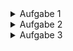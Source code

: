 <details>
<summary>Aufgabe 1</summary>

## Von objektorientiert zu funktional

Im ersten Vorlesungsblock haben wir das Ordering Beispiel mit Entwurfsmustern objektorien-
tiert implementiert. In dieser Aufgabe soll dieses Beispiel mit funktionalen Prinzipien vollstän-
dig neu implementiert werden. Es sollen beispielsweise ausschließlich Funktionen und Werte
und keine Klassen und Interfaces verwendet werden.
Als Orientierung können Sie den objektorientierten Code aus der Vorlesung verwenden: https:
//gist.github.com/alexdobry/57a4e88f975c8dd46926668ca16e2856.

<details>
<summary>Aufgabe 1.1</summary>

### Ordering als Funktionstyp und primitive Orderings

Als Erstes soll ein Ordering als Funktionstyp ausgedrückt werden. Ein Ordering ist eine Funk-
tion, die zwei Werte vom Typ A entgegennimmt und ein OrderResult zurückgibt. Also ei-
ne Funktion mit dem Typ (A, A)-> OrderResult. In Kotlin können wir einen Funktionsty-
pen mit dem Schlüsselwort typealias einen Namen geben (https://kotlinlang.org/docs/type-aliases.html).

So können wir ein Ordering als Funktion ausdrücken:
```
typealias Ordering <A> = (A, A) -> OrderResult
```
Die Alternative wäre, dass man überall den vollen Funktionstypen hinschreiben müsste, was
viel Schreibaufwand und Verbosität bedeutet.
Nun können wir ein primitives Int Ordering definieren, indem wir eine Funktion erzeugen, die
vom Typ Ordering<Int> ist:
```
val intOrd : Ordering <Int > = { left , right ->
if (left < right) OrderResult .Lower
else if (left > right) OrderResult .Higher
else OrderResult .Equal
}
```

Der Typ von intOrd ist zwar Ordering<Int>, allerdings ist Ordering<Int> nur ein Alias für den
Funktionstypen (Int, Int)-> OrderResult.

a) Implementieren Sie weitere primitive Orderings vom Typ Ordering<String>, Ordering<Double>
und Ordering<Boolean>.
</details>
<details>
<summary>Aufgabe 1.2</summary> 

### Funktionen höherer Ordnung auf Orderings

a) Da wir nun primitive Orderings haben, sollen Sie Funktionen mit Orderings definieren.
Jeder dieser Funktionen nimmt ein Ordering entgegen und gibt ein neues Ordering zurück:
• reversed: Dreht das OrderResult des übergebenen Orderings um (vgl. ReversedOrdering).
• debug: Gibt die zwei zu vergleichenden Elemente und das Ergebnis dessen auf der Konsole
aus (vgl. DebugOrdering).
• none: Ignoriert das übergebene Ordering und gibt konstant Equal zurück.
Die Verwendung kann beispielsweise so aussehen:
```
fun main () {
val intDesc = reversed (intOrd )
val stringDebug = debug( stringOrd )
val doubleDesc = debug( reversed ( doubleOrd ))
val noOrd = none( stringOrd )
}
```

b) Beantworten Sie zudem folgende Fragen:
+ • Warum sind reversed, debug und none Funktionen höherer Ordnung?

A:
+ • Welches Entwurfsmuster wurde durch die Verwendung von Funktionen höherer Ordnung
realisiert?

A:
+ • Warum kann das Entwurfsmuster dadurch implementiert werden? Was ist die Grundle-
gende Struktur des Entwurfsmusters und inwiefern korreliert diese Struktur mit der von
Funktionen höherer Ordnung?

A:
</details>
<details>
<summary> Aufgabe 1.3</summary>

### Orderings mappen

Bislang haben wir Orderings auf primitive Typen wie Int, String, Double und Boolean definiert.
Nun wollen wir neue Orderings für eigene Typen, wie z.B. Personen, definieren. Allerdings soll
dies auf Grundlage bestehender Orderings passieren.
Das Ziel ist es, eine Funktion zu finden, die ein Ordering vom Typ A auf ein Ordering vom Typ
B überführt. Dieses Muster kennen wir als map Funktion, beispielsweise um von einer Liste von
A zu einer Liste von B zu mappen, indem man für jedes Element die Funktion A -> B anwendet:

```
fun <A, B> map(list: List <A>, transform : (A) -> B): List <B> {
val bs = mutableListOf <B >()
for (a in list) bs += transform (a)
return bs
}
```

In dieser Aufgabe wollen wir eine ebenfalls eine map Funktion für Orderings schreiben, die die
gleiche Signatur wie die map Funktion für Listen hat, aber mit Ordering arbeitet. Allerdings
muss die Struktur der transform Funktion umgedreht werden, nämlich von B nach A. Da
wir die transform Funktion umdrehen müssen, nennen wir die gesamte Funktion contraMap1.

a) Implementieren Sie die contraMap Funktion, die auf Grundlage eines bestehenden ```Ordering<A>```
mithilfe der transform Funktion (B) -> A ein neues ```Ordering<B>``` erzeugt.
Hier ein Beispiel für die Verwendung von contraMap, wo ein alternatives String Ordering de-
finiert wird, welches Strings nach ihrer Länge vergleicht. Da die Länge vom Typ Int ist, wird
das in Aufgabe 1.1 definierte Int Ordering als Grundlage verwendet. Die transform Funktion
beschreibt die entsprechende Überführung von String nach Int:

```
fun main () {
// Wir erzeugen ein neues String Ordering das auf Zeichenl änge
vergleicht ...
val stringLengthOrd : Ordering <String > = contraMap (
ord = intOrd , // indem wir das bestehende Int Ordering nehmen ...
transform = { string -> string .length } // und beschreiben , welcher
Int Wert die Grundlage bilden soll. In diesem Fall die Länge des
Strings
)
}
```

b) Definieren Sie die Klasse Person, die aus einem Namen und einem Alter besteht.

c) Verwenden Sie contraMap, um folgende Person Orderings zu erzeugen:
+ Vergleich von Personen nach Namen.
+ Vergleich von Personen nach Alter.

d) Erzeugen Sie ein paar Personen und testen Sie die Personen Orderings.
</details>
<details>
<summary>Aufgabe 1.4</summary>

### Orderings zippen

Als Nächstes implementieren wir eine Funktion, um zwei Orderings unterschiedlichen Typs
miteinander zu kombinieren. Auch hier schauen wir uns zuerst das Äquivalent zu Listen an.
Wenn wir eine ```List<A>``` mit einer ```List<B>``` kombinieren, erhalten wir eine neue Liste, die jeweils
ein Paar der nten Elemente beider Listen enthält. Die Operation heißt zip und sieht so aus:

```
fun main () {
val ints: List <Int > = listOf (25, 33, 28)
val strings : List <String > = listOf ("Emma", "Alex", "Zah")
val intsWithStrings : List <Pair <Int , String >> = ints.zip( strings )
}
intsWithStrings ist die Kombination beider Eingangslisten und hat folgenden Inhalt:
[
Pair (25, "Emma"),
Pair (33, "Alex"),
Pair (28, "Zah")
]
```

Im Kontext von Orderings bedeutet eine Kombination von zwei Orderings, dass zuerst nach
dem ersten Ordering verglichen wird. Erst wenn das erste Ordering gleich ist, wird nach
dem zweiten Ordering verglichen (vgl. CombineOrdering).

a) Implementieren Sie eine Funktion namens zip, die zwei Orderings unterschiedlichen
Typs entgegennimmt und ein Ordering<Pair<A, B>> zurückgibt. Die Implementierung soll der
zuvor genannten Semantik folgen. Damit können wir ein Ordering erzeugen, welches z.B.
zuerst nach String und danach nach Int vergleicht:
```
val ord: Ordering <Pair <String , Int >> = zip(stringOrd , intOrd )
```
Ein Pair von String und Int bringt uns in unserer Anwendung nicht viel. Glücklicherweise
haben wir mit contraMap die Möglichkeit, um von Pair<String, Int> auf Person zu mappen.

b) Erweitern Sie den oben gezeigten Code, sodass ord ein Ordering<Person> ist, welches zuerst
nach Namen und danach nach dem Alter vergleicht. So können wir Personen nach mehreren
Kriterien vergleichen:

```
fun main () {
val sorting = Sorting ()
val people = listOf (
Person ("Emma", 25) ,
Person ("Alex", 33) ,
Person ("Zah", 28) ,
Person ("Alex", 18) ,
Person ("Jens", 33) ,
)
val ord: Ordering <Person > = TODO(" contraMap (zip (...))")
println ( sorting .sort(people , ord))
}
```

Die Konsolenausgabe sieht folgendermaßen aus:

> Person(name=Alex , age =18)\
> Person(name=Alex , age =33)\
> Person(name=Jens , age =33)\
> Person(name=Emma , age =25)\
> Person(name=Zah , age =28)
</details>
<details>
<summary>Aufgabe 1.5</summary>

### Ergonomie verbessern

Schreiben Sie die Funktionen reversed, debug, contraMap und zip so um, dass sie als extension
functions auf dem jeweils ersten Parameter definiert sind (siehe https://kotlinlang.org/
docs/extensions.html). Erweitern Sie zudem die Klasse Person um eine weitere Eigenschaft,
wie z.B. height: Double, um ein weiteres Ordering zu verwenden. Der Code sollte jetzt in etwa
so aussehen:

```
data class Person (val name: String , val age: Int , val height : Double )
fun main () {
val sorting = Sorting ()
val people = listOf (
Person ("Emma", 25, 172.5) ,
Person ("Alex", 33, 186.0) ,
Person ("Zah", 28, 158.3) ,
Person ("Alex", 18, 183.0) ,
Person ("Jens", 33, 168.5) ,
)
val personOrd : Ordering <Person > =
stringOrd
.zip(intOrd . reversed ())
.zip( doubleOrd )
. contraMap { person ->
person .name to person .age to person .height // Syntaktischer
Zucker für Pair(Pair(person .name , person .age), person .height )
}
println ( sorting .sort(people , personOrd ))
}
```
</details>
</details>
<details>
<summary>Aufgabe 2</summary>

## Algebraische Datentypen

a) Welcher Typ in Kotlin ist äquivalent zur 1 in der Algebra?

b) Zeigen Sie, ob Either<A?, B> äquivalent bzw. isomorph zu Either<A, B>? ist. Achtung:
die ? deuten auf nullfähige Typen hin!. Überführen Sie dazu die Typen in Algebra.

c) Überführen Sie das Potenzgesetz a0 = 1 in Typen. Implementieren Sie auch die jeweilige
to- und from-Funktion. Die Funktionen sind:
```
fun <A> to(f: ( Nothing ) -> A): Unit = TODO ()
fun <A> from(unit: Unit): ( Nothing ) -> A = TODO ()
```
Bei der Implementierung von from dürfen Sie keine Exception werfen.

d) Warum kann die from-Funktion implementiert werden, obwohl nur ein Nothing zur Verfü-
gung steht, aber ein Wert vom Typ A zurückgegeben werden muss? Hinweis: Die Antwort liegt
im Subtyping-System von Kotlin.

e) Gegeben sei der Typ Either<A, B> und die Funktion makeEither, die aus einem A und B
ein Either<A, B> erzeugt:
```
sealed interface Either <out A, out B>
data class Left <A>( val a: A): Either <A, Nothing >
data class Right <B>( val b: B): Either <Nothing , B>
fun <A, B> makeEither (a: A, b: B): Either <A, B> = TODO ()
```
Implementieren Sie die makeEither Funktion, sodass der Code kompiliert.

f) Warum ist die Implementierung von makeEither nicht 100 %ig valide? Begründe Sie ihre
Antwort entweder mit der Verwendung von Algebra oder durch logische Argumente.

</details>

<details>
<summary>Aufgabe 3</summary>

##  Funktionale Programmierung

Ordnen Sie das gesamte Praktikumsblatt in das funktionale Paradigma ein.

a) Inwiefern werden die typischen Merkmale der funktionalen Programmierung erfüllt? Nen-
nen Sie auch hier ein paar Codestellen, das jeweilige Merkmal und ihre Begründung.

b) Überlegen Sie für sich, welche Techniken und Denkweisen Sie aus der Bearbeitung des
Praktikumsblattes mitnehmen.

</details>